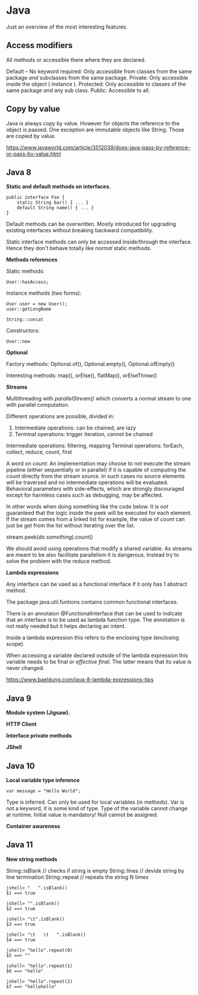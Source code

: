 # Java

Just an overview of the most interesting features.

## Access modifiers

All methods or accessible there where they are declared.

Default – No keyword required: Only accessible from classes from the same package _and_ subclasses from the same package.
Private: Only accessible inside the object ( instance ).
Protected: Only accessible to classes of the same package _and_ any sub class.
Public: Accessible to all.

## Copy by value

Java is always copy by value. However for objects the reference to the object is passed.
One exception are immutable objects like String. Those are copied by value.

https://www.javaworld.com/article/3512039/does-java-pass-by-reference-or-pass-by-value.html

## Java 8

**Static and default methods on interfaces.**

```
public interface Foo {
	static String bar() { ... }
	default String name() { ... }
}
```

Default methods can be overwritten. Mostly introduced for upgrading existing interfaces without breaking backward compatibility.

Static interface methods can only be accessed inside/through the interface. Hence they don't behave totally like _normal_ static methods.

**Methods references**

Static methods:

```
User::hasAccess;
```

Instance methods (two forms):

```
User user = new User();
user::getLongName
```

```
String::concat
```

Constructors:

```
User::new
```

**Optional**

Factory methods: Optional.of(), Optional.empty(), Optional.ofEmpty()

Interesting methods: map(), orElse(), flatMap(), orElseThrow()

**Streams**

Multithreading with _parallelStream()_ which converts a normal stream to one with parallel computation.

Different operations are possible, divided in:
1. Intermediate operations: can be chained, are lazy
2. Terminal operations: trigger iteration, cannot be chained

Intermediate operations: filtering, mapping
Terminal operations: forEach, collect, reduce, count, first

A word on _count_: An implementation may choose to not execute the stream pipeline (either sequentially or in parallel) if it is capable of computing the count directly from the stream source. In such cases no source elements will be traversed and no intermediate operations will be evaluated. Behavioral parameters with side-effects, which are strongly discouraged except for harmless cases such as debugging, may be affected.

In other words when doing something like the code below. It is _not_ guaranteed that the logic inside the peek will be executed for each element. If the stream comes from a linked list for example, the value of _count_ can just be get from the list without iterating over the list. 

stream.peek(_do something_).count()

We should avoid using operations that modify a shared variable. As streams are meant to be also facilitate parallelism it is dangerous. 
Instead try to solve the problem with the reduce method.

**Lambda expressions**

Any interface can be used as a functional interface if it only has 1 abstract method.

The package java.util.funtions contains common functional interfaces.

There is an annotaion @FunctionalInterface that can be used to indicate that an interface is to be used as lambda function type.
The annotation is not really needed but it helps declaring an intent.

Inside a lambda expression this refers to the enclosing type (enclosing scope).

When accessing a variable declared outside of the lambda expression this variable needs to be final or _effective final_. 
The latter means that its value is never changed.

https://www.baeldung.com/java-8-lambda-expressions-tips

## Java 9

**Module system (Jigsaw).**

**HTTP Client**

**Interface private methods**

**JShell**

## Java 10

**Local variable type inference**

```
var message = "Hello World";
```

Type is inferred. Can only be used for local variables (in methods).
Var is not a keyword, it is some kind of type.
Type of the variable cannot change at runtime.
Initial value is mandatory!
Null cannot be assigned.

**Container awareness**

## Java 11

**New string methods**

String::isBlank		// checks if string is empty
String::lines		// devide string by line termination
String::repeat		// repeats the string N times

```
jshell> "   ".isBlank()
$1 ==> true

jshell> "".isBlank()
$2 ==> true

jshell> "\t".isBlank()
$3 ==> true

jshell> "\t   \t   ".isBlank()
$4 ==> true
```

```
jshell> "hello".repeat(0)
$5 ==> ""

jshell> "hello".repeat(1)
$6 ==> "hello"

jshell> "hello".repeat(2)
$7 ==> "hellohello"
```
